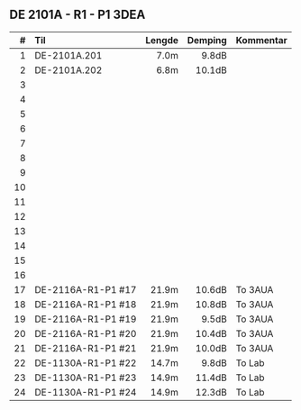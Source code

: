 ## DE 2101A - R1 - P1   3DEA

|  #  |        Til       |Lengde|Demping|Kommentar|
|----:|:-----------------|-----:|------:|:--------|
|    1|DE-2101A.201      |  7.0m|  9.8dB|         |
|    2|DE-2101A.202      |  6.8m| 10.1dB|         |
|    3|                  |      |       |         |
|    4|                  |      |       |         |
|    5|                  |      |       |         |
|    6|                  |      |       |         |
|    7|                  |      |       |         |
|    8|                  |      |       |         |
|    9|                  |      |       |         |
|   10|                  |      |       |         |
|   11|                  |      |       |         |
|   12|                  |      |       |         |
|   13|                  |      |       |         |
|   14|                  |      |       |         |
|   15|                  |      |       |         |
|   16|                  |      |       |         |
|   17|DE-2116A-R1-P1 #17| 21.9m| 10.6dB|To 3AUA  |
|   18|DE-2116A-R1-P1 #18| 21.9m| 10.8dB|To 3AUA  |
|   19|DE-2116A-R1-P1 #19| 21.9m|  9.5dB|To 3AUA  |
|   20|DE-2116A-R1-P1 #20| 21.9m| 10.4dB|To 3AUA  |
|   21|DE-2116A-R1-P1 #21| 21.9m| 10.0dB|To 3AUA  |
|   22|DE-1130A-R1-P1 #22| 14.7m|  9.8dB|To Lab   |
|   23|DE-1130A-R1-P1 #23| 14.9m| 11.4dB|To Lab   |
|   24|DE-1130A-R1-P1 #24| 14.9m| 12.3dB|To Lab   |